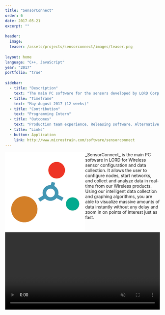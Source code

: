 ```yaml
---
title: "SensorConnect"
order: 6
date: 2017-05-21
excerpt: ""

header:
  image:
  teaser: /assets/projects/sensorconnect/images/teaser.png

layout: home
language: "C++, JavaScript"
year: "2017"
portfolio: "true"

sidebar:
  - title: "Description"
    text: "The main PC software for the sensors developed by LORD Corp."
  - title: "Timeframe"
    text: "May-August 2017 (12 weeks)"
  - title: "Contribution"
    text: "Programming Intern"
  - title: "Outcomes"
    text: "Production team experience. Releasing software. Alternative input. Handling large quantities of data."
  - title: "Links"
  - button: Application
    link: http://www.microstrain.com/software/sensorconnect
---
```


<img src='/assets/projects/sensorconnect/images/logo.png' class='iconDetails' align="left">
_SensorConnect_ is the main PC software in LORD for Wireless sensor configuration and data collection. It allows the user to configure nodes, start networks, and collect and analyze data in real-time from our Wireless products. Using our intelligent data collection and graphing algorithms, you are able to visualize massive amounts of data instantly without any delay and zoom in on points of interest just as fast.

<video loop="loop" autoplay="autoplay" muted="muted" style="width:100%;">
  <source src="http://www.microstrain.com/sites/default/files/sconn_widgets_demo.mp4" type="video/mp4">
</video>